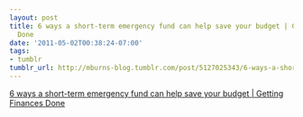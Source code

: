```yaml
---
layout: post
title: 6 ways a short-term emergency fund can help save your budget | Getting Finances
  Done
date: '2011-05-02T00:38:24-07:00'
tags:
- tumblr
tumblr_url: http://mburns-blog.tumblr.com/post/5127025343/6-ways-a-short-term-emergency-fund-can-help-save
---
```

<a href="http://www.gettingfinancesdone.com/blog/archives/2006/08/6-ways-a-short-term-emergency-fund-can-help-save-your-budget/">6 ways a short-term emergency fund can help save your budget | Getting Finances Done</a>

